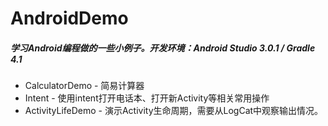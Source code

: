 # AndroidDemo
##### 学习Android编程做的一些小例子。开发环境：Android Studio 3.0.1 / Gradle 4.1
* CalculatorDemo - 简易计算器
* Intent - 使用intent打开电话本、打开新Activity等相关常用操作
* ActivityLifeDemo - 演示Activity生命周期，需要从LogCat中观察输出情况。
